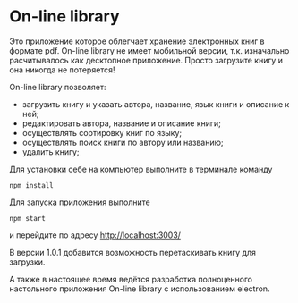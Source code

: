 # On-line library

Это приложение которое облегчает хранение электронных книг в формате pdf.
On-line library не имеет мобильной версии, т.к. изначально расчитывалось как 
десктопное приложение.
Просто загрузите книгу и она никогда не потеряется!

On-line library позволяет:
* загрузить книгу и указать автора, название, язык книги и описание к ней;
* редактировать автора, название и описание книги;
* осуществлять сортировку книг по языку;
* осуществлять поиск книги по автору или названию;
* удалить книгу;

Для установки себе на компьютер выполните в терминале команду

    npm install

Для запуска приложения выполните

    npm start

и перейдите по адресу <http://localhost:3003/>

В версии 1.0.1 добавится возможность перетаскивать книгу для загрузки.

А также в настоящее время ведётся разработка полноценного настольного приложения 
On-line library с использованием electron.
